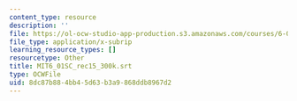 ```yaml
---
content_type: resource
description: ''
file: https://ol-ocw-studio-app-production.s3.amazonaws.com/courses/6-01sc-introduction-to-electrical-engineering-and-computer-science-i-spring-2011/8dc87b884bb45d63b3a9868ddb8967d2_MIT6_01SC_rec15_300k.vtt
file_type: application/x-subrip
learning_resource_types: []
resourcetype: Other
title: MIT6_01SC_rec15_300k.srt
type: OCWFile
uid: 8dc87b88-4bb4-5d63-b3a9-868ddb8967d2
---
```

